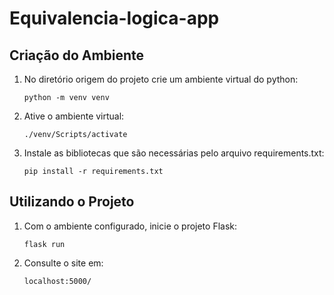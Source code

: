 # Equivalencia-logica-app

## Criação do Ambiente

01. No diretório origem do projeto crie um ambiente virtual do python:
    
        python -m venv venv

02. Ative o ambiente virtual:
    
        ./venv/Scripts/activate

03. Instale as bibliotecas que são necessárias pelo arquivo requirements.txt:

        pip install -r requirements.txt

## Utilizando o Projeto

01. Com o ambiente configurado, inicie o projeto Flask:

        flask run

02. Consulte o site em:

        localhost:5000/